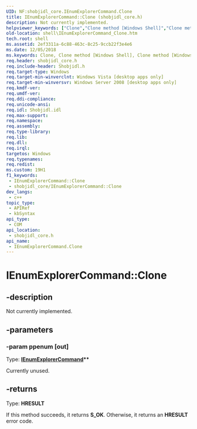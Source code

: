 ```yaml
---
UID: NF:shobjidl_core.IEnumExplorerCommand.Clone
title: IEnumExplorerCommand::Clone (shobjidl_core.h)
description: Not currently implemented.
helpviewer_keywords: ["Clone","Clone method [Windows Shell]","Clone method [Windows Shell]","IEnumExplorerCommand interface","IEnumExplorerCommand interface [Windows Shell]","Clone method","IEnumExplorerCommand.Clone","IEnumExplorerCommand::Clone","_shell_IEnumExplorerCommand_Clone","shell.IEnumExplorerCommand_Clone","shobjidl_core/IEnumExplorerCommand::Clone"]
old-location: shell\IEnumExplorerCommand_Clone.htm
tech.root: shell
ms.assetid: 2ef3311a-6c88-463c-8c25-9ccb22f3e4e6
ms.date: 12/05/2018
ms.keywords: Clone, Clone method [Windows Shell], Clone method [Windows Shell],IEnumExplorerCommand interface, IEnumExplorerCommand interface [Windows Shell],Clone method, IEnumExplorerCommand.Clone, IEnumExplorerCommand::Clone, _shell_IEnumExplorerCommand_Clone, shell.IEnumExplorerCommand_Clone, shobjidl_core/IEnumExplorerCommand::Clone
req.header: shobjidl_core.h
req.include-header: Shobjidl.h
req.target-type: Windows
req.target-min-winverclnt: Windows Vista [desktop apps only]
req.target-min-winversvr: Windows Server 2008 [desktop apps only]
req.kmdf-ver: 
req.umdf-ver: 
req.ddi-compliance: 
req.unicode-ansi: 
req.idl: Shobjidl.idl
req.max-support: 
req.namespace: 
req.assembly: 
req.type-library: 
req.lib: 
req.dll: 
req.irql: 
targetos: Windows
req.typenames: 
req.redist: 
ms.custom: 19H1
f1_keywords:
 - IEnumExplorerCommand::Clone
 - shobjidl_core/IEnumExplorerCommand::Clone
dev_langs:
 - c++
topic_type:
 - APIRef
 - kbSyntax
api_type:
 - COM
api_location:
 - shobjidl_core.h
api_name:
 - IEnumExplorerCommand.Clone
---
```


# IEnumExplorerCommand::Clone


## -description

Not currently implemented.

## -parameters

### -param ppenum [out]

Type: <b><a href="/windows/desktop/api/shobjidl_core/nn-shobjidl_core-ienumexplorercommand">IEnumExplorerCommand</a>**</b>

Currently unused.

## -returns

Type: <b>HRESULT</b>

If this method succeeds, it returns <b>S_OK</b>. Otherwise, it returns an <b>HRESULT</b> error code.